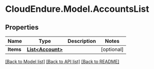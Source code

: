 # CloudEndure.Model.AccountsList
## Properties

Name | Type | Description | Notes
------------ | ------------- | ------------- | -------------
**Items** | [**List&lt;Account&gt;**](Account.md) |  | [optional] 

[[Back to Model list]](../README.md#documentation-for-models) [[Back to API list]](../README.md#documentation-for-api-endpoints) [[Back to README]](../README.md)

